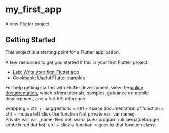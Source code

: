 # my_first_app

A new Flutter project.

## Getting Started

This project is a starting point for a Flutter application.

A few resources to get you started if this is your first Flutter project:

- [Lab: Write your first Flutter app](https://docs.flutter.dev/get-started/codelab)
- [Cookbook: Useful Flutter samples](https://docs.flutter.dev/cookbook)

For help getting started with Flutter development, view the
[online documentation](https://docs.flutter.dev/), which offers tutorials,
samples, guidance on mobile development, and a full API reference.


wrapping = ctrl + .
suggestions = ctrl + space
documentation of function = ctrl + mouse left click the function
Not private var: var name;  
Private var: var _name;
Red dot: waha jaakr program ruk jaega(debugger kehte h red dot ko);
ctrl + click a function = goes to that function class;